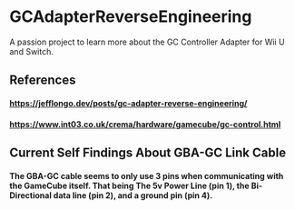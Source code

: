 # GCAdapterReverseEngineering
A passion project to learn more about the GC Controller Adapter for Wii U and Switch.

## References

#### https://jefflongo.dev/posts/gc-adapter-reverse-engineering/

#### https://www.int03.co.uk/crema/hardware/gamecube/gc-control.html

## Current Self Findings About GBA-GC Link Cable

#### The GBA-GC cable seems to only use 3 pins when communicating with the GameCube itself. That being The 5v Power Line (pin 1), the Bi-Directional data line (pin 2), and a ground pin (pin 4).


